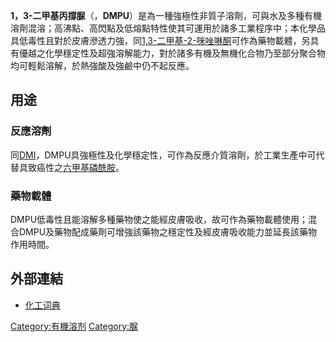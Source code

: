 **1，3-二甲基丙撐脲**（，**DMPU**）是為一種強極性非質子溶劑，可與水及多種有機溶劑混溶；高沸點、高閃點及低熔點特性使其可運用於諸多工業程序中；本化學品具低毒性且對於皮膚滲透力強，同[1,3-二甲基-2-咪唑啉酮](../Page/1,3-二甲基-2-咪唑啉酮.md "wikilink")可作為藥物載體，另具有優越之化學穩定性及超強溶解能力，對於諸多有機及無機化合物乃至部分聚合物均可輕鬆溶解，於熱強酸及強鹼中仍不起反應。

## 用途

### 反應溶劑

同[DMI](../Page/1,3-二甲基-2-咪唑啉酮.md "wikilink")，DMPU具強極性及化學穩定性，可作為反應介質溶劑，於工業生產中可代替具致癌性之[六甲基磷酰胺](../Page/六甲基磷酰胺.md "wikilink")。

### 藥物載體

DMPU低毒性且能溶解多種藥物使之能經皮膚吸收，故可作為藥物載體使用；混合DMPU及藥物配成藥劑可增強該藥物之穩定性及經皮膚吸收能力並延長該藥物作用時間。

## 外部連結

  - [化工词典](http://www.chemyq.com/xz/xz9/87081txynm.htm)

[Category:有機溶剂](https://zh.wikipedia.org/wiki/Category:有機溶剂 "wikilink") [Category:脲](https://zh.wikipedia.org/wiki/Category:脲 "wikilink")